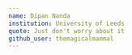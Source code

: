 ```yaml
---
name: Dipan Nanda
institution: University of Leeds
quote: Just don't worry about it
github_user: themagicalmammal
---
```

